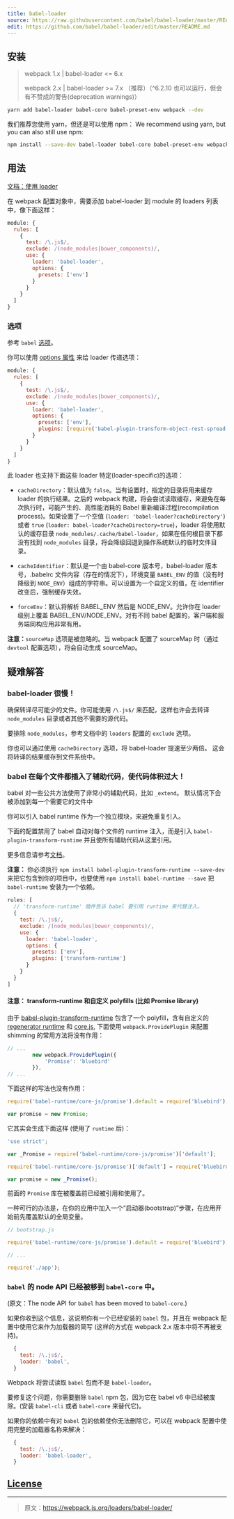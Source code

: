 ```yaml
---
title: babel-loader
source: https://raw.githubusercontent.com/babel/babel-loader/master/README.md
edit: https://github.com/babel/babel-loader/edit/master/README.md
---
```

## 安装

> webpack 1.x | babel-loader <= 6.x
>
> webpack 2.x | babel-loader >= 7.x （推荐）（^6.2.10 也可以运行，但会有不赞成的警告(deprecation warnings)）

```bash
yarn add babel-loader babel-core babel-preset-env webpack --dev
```

我们推荐您使用 yarn，但还是可以使用 npm：
We recommend using yarn, but you can also still use npm:

```bash
npm install --save-dev babel-loader babel-core babel-preset-env webpack
```

## 用法

[文档：使用 loader](https://webpack.js.org/loaders/)

在 webpack 配置对象中，需要添加 babel-loader 到 module 的 loaders 列表中，像下面这样：

```javascript
module: {
  rules: [
    {
      test: /\.js$/,
      exclude: /(node_modules|bower_components)/,
      use: {
        loader: 'babel-loader',
        options: {
          presets: ['env']
        }
      }
    }
  ]
}
```

### 选项

参考 `babel` [选项](https://babeljs.io/docs/usage/api/#options)。


你可以使用 [options 属性](https://webpack.js.org/configuration/module/#rule-options-rule-query) 来给 loader 传递选项：

```javascript
module: {
  rules: [
    {
      test: /\.js$/,
      exclude: /(node_modules|bower_components)/,
      use: {
        loader: 'babel-loader',
        options: {
          presets: ['env'],
          plugins: [require('babel-plugin-transform-object-rest-spread')]
        }
      }
    }
  ]
}
```

此 loader 也支持下面这些 loader 特定(loader-specific)的选项：

* `cacheDirectory`：默认值为 `false`。当有设置时，指定的目录将用来缓存 loader 的执行结果。之后的 webpack 构建，将会尝试读取缓存，来避免在每次执行时，可能产生的、高性能消耗的 Babel 重新编译过程(recompilation process)。如果设置了一个空值 (`loader: 'babel-loader?cacheDirectory'`) 或者 `true` (`loader: babel-loader?cacheDirectory=true`)，loader 将使用默认的缓存目录 `node_modules/.cache/babel-loader`，如果在任何根目录下都没有找到 `node_modules` 目录，将会降级回退到操作系统默认的临时文件目录。

* `cacheIdentifier`：默认是一个由 babel-core 版本号，babel-loader 版本号，.babelrc 文件内容（存在的情况下），环境变量 `BABEL_ENV` 的值（没有时降级到 `NODE_ENV`）组成的字符串。可以设置为一个自定义的值，在 identifier 改变后，强制缓存失效。

* `forceEnv`：默认将解析 BABEL_ENV 然后是 NODE_ENV。允许你在 loader 级别上覆盖 BABEL_ENV/NODE_ENV。对有不同 babel 配置的，客户端和服务端同构应用非常有用。

__注意：__`sourceMap` 选项是被忽略的。当 webpack 配置了 sourceMap 时（通过 `devtool` 配置选项），将会自动生成 sourceMap。

## 疑难解答

### babel-loader 很慢！

确保转译尽可能少的文件。你可能使用 `/\.js$/` 来匹配，这样也许会去转译 `node_modules` 目录或者其他不需要的源代码。

要排除 `node_modules`，参考文档中的 `loaders` 配置的 `exclude` 选项。

你也可以通过使用 `cacheDirectory` 选项，将 babel-loader 提速至少两倍。
这会将转译的结果缓存到文件系统中。

### babel 在每个文件都插入了辅助代码，使代码体积过大！

babel 对一些公共方法使用了非常小的辅助代码，比如 `_extend`。
默认情况下会被添加到每一个需要它的文件中

你可以引入 babel runtime 作为一个独立模块，来避免重复引入。

下面的配置禁用了 babel 自动对每个文件的 runtime 注入，而是引入 `babel-plugin-transform-runtime` 并且使所有辅助代码从这里引用。

更多信息请参考[文档](http://babeljs.io/docs/plugins/transform-runtime/)。

**注意：** 你必须执行 `npm install babel-plugin-transform-runtime --save-dev` 来把它包含到你的项目中，也要使用 `npm install babel-runtime --save` 把 `babel-runtime` 安装为一个依赖。

```javascript
rules: [
  // 'transform-runtime' 插件告诉 babel 要引用 runtime 来代替注入。
  {
    test: /\.js$/,
    exclude: /(node_modules|bower_components)/,
    use: {
      loader: 'babel-loader',
      options: {
        presets: ['env'],
        plugins: ['transform-runtime']
      }
    }
  }
]
```

#### **注意：** transform-runtime 和自定义 polyfills (比如 Promise library)

由于 [babel-plugin-transform-runtime](https://github.com/babel/babel/tree/master/packages/babel-plugin-transform-runtime) 包含了一个 polyfill，含有自定义的 [regenerator runtime](https://github.com/facebook/regenerator/blob/master/packages/regenerator-runtime/runtime.js) 和 [core.js](https://github.com/zloirock/core-js), 下面使用 `webpack.ProvidePlugin` 来配置 shimming 的常用方法将没有作用：

```javascript
// ...
        new webpack.ProvidePlugin({
            'Promise': 'bluebird'
        }),
// ...
```

下面这样的写法也没有作用：

```javascript
require('babel-runtime/core-js/promise').default = require('bluebird');

var promise = new Promise;
```

它其实会生成下面这样 (使用了 `runtime` 后)：

```javascript
'use strict';

var _Promise = require('babel-runtime/core-js/promise')['default'];

require('babel-runtime/core-js/promise')['default'] = require('bluebird');

var promise = new _Promise();
```

前面的 `Promise` 库在被覆盖前已经被引用和使用了。

一种可行的办法是，在你的应用中加入一个“启动器(bootstrap)”步骤，在应用开始前先覆盖默认的全局变量。

```javascript
// bootstrap.js

require('babel-runtime/core-js/promise').default = require('bluebird');

// ...

require('./app');
```

### `babel` 的 node API 已经被移到 `babel-core` 中。

(原文：The node API for `babel` has been moved to `babel-core`.)

如果你收到这个信息，这说明你有一个已经安装的 `babel` 包，并且在 webpack 配置中使用它来作为加载器的简写 (这样的方式在 webpack 2.x 版本中将不再被支持)。

```js
  {
    test: /\.js$/,
    loader: 'babel',
  }
```

Webpack 将尝试读取 `babel` 包而不是 `babel-loader`。

要修复这个问题，你需要删除 `babel` npm 包，因为它在 babel v6 中已经被废除。(安装 `babel-cli` 或者 `babel-core` 来替代它)。

如果你的依赖中有对 `babel` 包的依赖使你无法删除它，可以在 webpack 配置中使用完整的加载器名称来解决：

```js
  {
    test: /\.js$/,
    loader: 'babel-loader',
  }
```

## [License](http://couto.mit-license.org/)

***

> 原文：https://webpack.js.org/loaders/babel-loader/